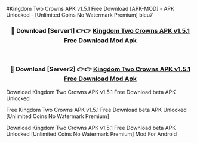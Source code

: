 #Kingdom Two Crowns APK v1.5.1 Free Download [APK-MOD] - APK Unlocked - [Unlimited Coins No Watermark Premium] bleu7



<div align="center">

<h3>🔴 Download [Server1] 👉👉 <a href="https://momento.my/?title=Kingdom_Two_Crowns_APK_v1.5.1_Free_Download">Kingdom Two Crowns APK v1.5.1 Free Download Mod Apk</a></h3><br>

<h3>🔴 Download [Server2] 👉👉 <a href="https://momento.my/?title=Kingdom_Two_Crowns_APK_v1.5.1_Free_Download">Kingdom Two Crowns APK v1.5.1 Free Download Mod Apk</a></h3>
</div>



Download Kingdom Two Crowns APK v1.5.1 Free Download beta APK Unlocked

Free Kingdom Two Crowns APK v1.5.1 Free Download beta APK Unlocked [Unlimited Coins No Watermark Premium]

Download Kingdom Two Crowns APK v1.5.1 Free Download beta APK Unlocked [Unlimited Coins No Watermark Premium] Mod For Android
